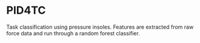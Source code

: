 # PID4TC
Task classification using pressure insoles. Features are extracted from raw force data and run through a random forest classifier.
